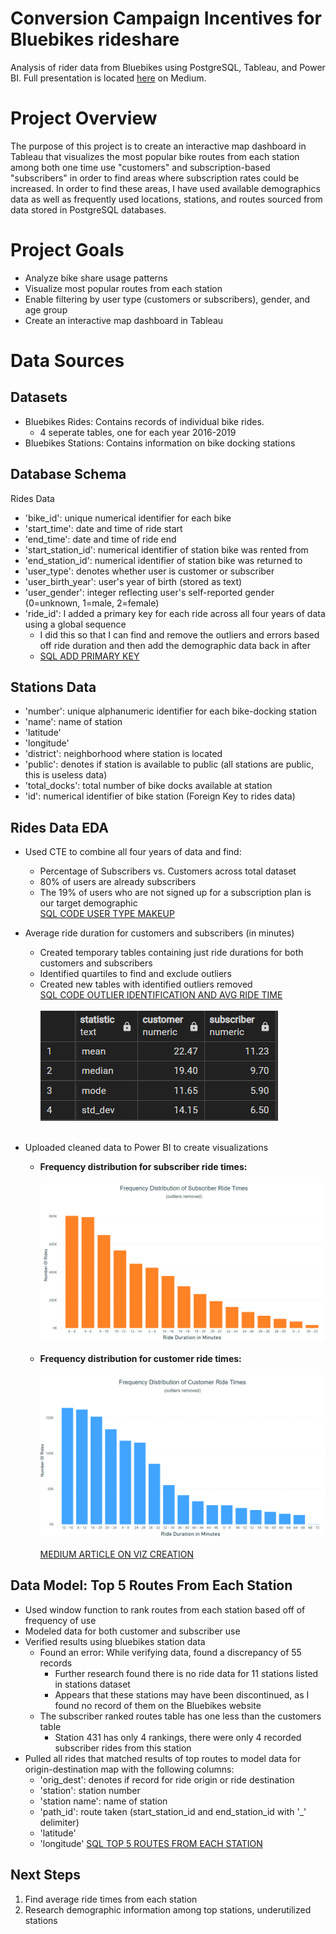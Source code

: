 # Conversion Campaign Incentives for Bluebikes rideshare
Analysis of rider data from Bluebikes using PostgreSQL, Tableau, and Power BI. Full presentation is located [here](https://medium.com/@aklesitz/conversion-campaign-incentives-for-bluebikes-242be42e055) on Medium.

# Project Overview
The purpose of this project is to create an interactive map dashboard in Tableau that visualizes the most popular bike routes from each station among both one time use "customers" and subscription-based "subscribers" in order to find areas where subscription rates could be increased. In order to find these areas, I have used available demographics data as well as frequently used locations, stations, and routes sourced from data stored in PostgreSQL databases.

# Project Goals
* Analyze bike share usage patterns
* Visualize most popular routes from each station
* Enable filtering by user type (customers or subscribers), gender, and age group
* Create an interactive map dashboard in Tableau

# Data Sources
## Datasets
* Bluebikes Rides: Contains records of individual bike rides.
  * 4 seperate tables, one for each year 2016-2019
* Bluebikes Stations: Contains information on bike docking stations

## Database Schema
Rides Data
* 'bike_id': unique numerical identifier for each bike
* 'start_time': date and time of ride start
* 'end_time': date and time of ride end
* 'start_station_id': numerical identifier of station bike was rented from
* 'end_station_id': numerical identifier of station bike was returned to
* 'user_type': denotes whether user is customer or subscriber
* 'user_birth_year': user's year of birth (stored as text)
* 'user_gender': integer reflecting user's self-reported gender (0=unknown, 1=male, 2=female)
* 'ride_id': I added a primary key for each ride across all four years of data using a global sequence
  * I did this so that I can find and remove the outliers and errors based off ride duration and then add the demographic data back in after
  * [SQL ADD PRIMARY KEY](https://github.com/aklesitz/Bikeshare_Project/blob/main/add_primary_key.sql) <br>

## Stations Data
* 'number': unique alphanumeric identifier for each bike-docking station
* 'name': name of station
* 'latitude'
* 'longitude'
* 'district': neighborhood where station is located
* 'public': denotes if station is available to public (all stations are public, this is useless data)
* 'total_docks': total number of bike docks available at station
* 'id': numerical identifier of bike station (Foreign Key to rides data)

## Rides Data EDA
* Used CTE to combine all four years of data and find:
  * Percentage of Subscribers vs. Customers across total dataset
  * 80% of users are already subscribers
  * The 19% of users who are not signed up for a subscription plan is our target demographic <br>
[SQL CODE USER TYPE MAKEUP](https://github.com/aklesitz/Bikeshare_Project/blob/main/cust_type_percentage.sql) <br>

* Average ride duration for customers and subscribers (in minutes)
  * Created temporary tables containing just ride durations for both customers and subscribers
  * Identified quartiles to find and exclude outliers 
  * Created new tables with identified outliers removed <br>
  [SQL CODE OUTLIER IDENTIFICATION AND AVG RIDE TIME](https://github.com/aklesitz/Bikeshare_Project/blob/main/sub_cust_avg_duration.sql) <br><br>
  ![Descriptive Statistics for Ride Durations](Visualizations/desc_stat_ride_dur.png) <br><br>
* Uploaded cleaned data to Power BI to create visualizations
  * **Frequency distribution for subscriber ride times:** <br><br>
  ![Frequency Distribution Subscriber Cleaned](Visualizations/freq_dist_subscriber_duration_cleaned.png) <br><br>
  * **Frequency distribution for customer ride times:** <br><br>
  ![Frequency Distribution Customer Cleaned](Visualizations/freq_dist_customer.png) <br><br>
  [MEDIUM ARTICLE ON VIZ CREATION](https://medium.com/@aklesitz/frequency-distribution-chart-in-power-bi-5786b15bead7)

## Data Model: Top 5 Routes From Each Station
* Used window function to rank routes from each station based off of frequency of use
* Modeled data for both customer and subscriber use
* Verified results using bluebikes station data
  * Found an error: While verifying data, found a discrepancy of 55 records
    * Further research found there is no ride data for 11 stations listed in stations dataset
    * Appears that these stations may have been discontinued, as I found no record of them on the Bluebikes website
  * The subscriber ranked routes table has one less than the customers table
    * Station 431 has only 4 rankings, there were only 4 recorded subscriber rides from this station
* Pulled all rides that matched results of top routes to model data for origin-destination map with the following columns:
  * 'orig_dest': denotes if record for ride origin or ride destination
  * 'station': station number
  * 'station name': name of station
  * 'path_id': route taken (start_station_id and end_station_id with '_' delimiter)
  * 'latitude'
  * 'longitude'
[SQL TOP 5 ROUTES FROM EACH STATION](https://github.com/aklesitz/Bikeshare_Project/blob/main/top_routes.sql)

## Next Steps
1. Find average ride times from each station
2. Research demographic information among top stations, underutilized stations 